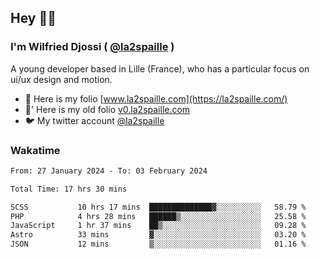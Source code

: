 ## Hey 👋🏾
### I'm Wilfried Djossi ( <a href="https://twitter.com/la2spaille/" target="_blank">@la2spaille</a> )
A young developer based in Lille (France), who has a particular focus on ui/ux design and motion.

- 🎨 Here is my folio [www.la2spaille.com](https://la2spaille.com/)
- 🎨' Here is my old folio [v0.la2spaille.com](https://v0.la2spaille.com/)
- 🐦 My twitter account [@la2spaille](https://twitter.com/la2spaille/)

### Wakatime
<!--START_SECTION:waka-->

```txt
From: 27 January 2024 - To: 03 February 2024

Total Time: 17 hrs 30 mins

SCSS           10 hrs 17 mins  ██████████████▓░░░░░░░░░░   58.79 %
PHP            4 hrs 28 mins   ██████▒░░░░░░░░░░░░░░░░░░   25.58 %
JavaScript     1 hr 37 mins    ██▒░░░░░░░░░░░░░░░░░░░░░░   09.28 %
Astro          33 mins         ▓░░░░░░░░░░░░░░░░░░░░░░░░   03.20 %
JSON           12 mins         ▒░░░░░░░░░░░░░░░░░░░░░░░░   01.16 %
```

<!--END_SECTION:waka-->
<!--
**la2spaille/la2spaille** is a ✨ _special_ ✨ repository because its `README.md` (this file) appears on your GitHub profile.

Here are some ideas to get you started:

- 🔭 I’m currently working on ...
- 🌱 I’m currently learning ...
- 👯 I’m looking to collaborate on ...
- 🤔 I’m looking for help with ...
- 💬 Ask me about ...
- 📫 How to reach me: ...
- 😄 Pronouns: ...
- ⚡ Fun fact: ...
-->
